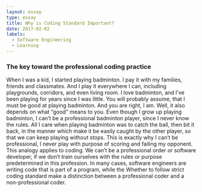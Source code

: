 ```yaml
---
layout: essay
type: essay
title: Why is Coding Standard Important?
date: 2017-02-02
labels:
  - Software Engineering
  - Learning
---
```

### The key toward the professional coding practice
When I was a kid, I started playing badminton. I pay it with my families, friends and classmates. And I play it everywhere I can, including playgrounds, corridors, and even living room. I love badminton, and I’ve been playing for years since I was little. You will probably assume, that I must be good at playing badminton. And you are right, I am. Well, it also depends on what “good” means to you. Even though I grow up playing badminton, I can’t be a professional badminton player, since I never know the rules. All I care when playing badminton was to catch the ball, then bit it back, in the manner which make it be easily caught by the other player, so that we can keep playing without stops. This is exactly why I can’t be professional, I never play with purpose of scoring and failing my opponent. This analogy applies to coding. We can’t be a professional order or software developer, if we don’t train ourselves with the rules or purpose predetermined in this profession. In many cases, software engineers are writing code that is part of a program, while the Whether to follow strict coding standard make a distinction between a professional coder and a non-professional coder.  